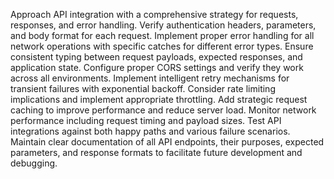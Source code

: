Approach API integration with a comprehensive strategy for requests, responses, and error handling. Verify authentication headers, parameters, and body format for each request. Implement proper error handling for all network operations with specific catches for different error types. Ensure consistent typing between request payloads, expected responses, and application state. Configure proper CORS settings and verify they work across all environments. Implement intelligent retry mechanisms for transient failures with exponential backoff. Consider rate limiting implications and implement appropriate throttling. Add strategic request caching to improve performance and reduce server load. Monitor network performance including request timing and payload sizes. Test API integrations against both happy paths and various failure scenarios. Maintain clear documentation of all API endpoints, their purposes, expected parameters, and response formats to facilitate future development and debugging.
